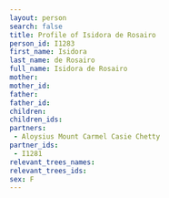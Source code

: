 ```yaml
---
layout: person
search: false
title: Profile of Isidora de Rosairo
person_id: I1283
first_name: Isidora
last_name: de Rosairo
full_name: Isidora de Rosairo
mother: 
mother_id: 
father: 
father_id: 
children:
children_ids:
partners:
 - Aloysius Mount Carmel Casie Chetty
partner_ids:
 - I1281
relevant_trees_names:
relevant_trees_ids:
sex: F
---
```


